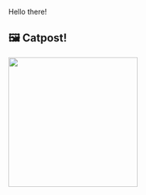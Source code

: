 Hello there!



## 🖼️ Catpost!

<sub>
    <img src="https://cdn2.thecatapi.com/images/d6v.jpg" height="256">
</sub>

